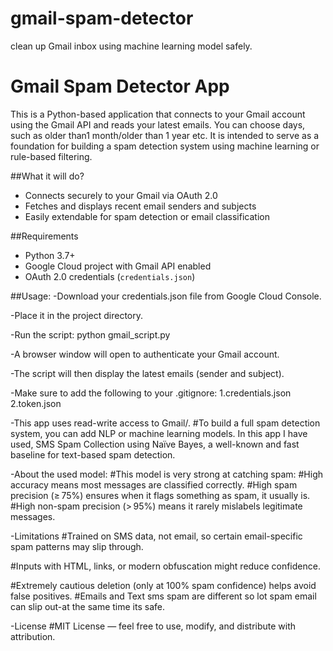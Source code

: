 # gmail-spam-detector
clean up Gmail inbox using machine learning model safely. 

# Gmail Spam Detector App

This is a Python-based application that connects to your Gmail account using the Gmail API and reads your latest emails. You can choose days, such as older than1 month/older than 1 year etc. It is intended to serve as a foundation for building a spam detection system using machine learning or rule-based filtering.

##What it will do?

- Connects securely to your Gmail via OAuth 2.0
- Fetches and displays recent email senders and subjects
- Easily extendable for spam detection or email classification

##Requirements

- Python 3.7+
- Google Cloud project with Gmail API enabled
- OAuth 2.0 credentials (`credentials.json`)


##Usage:
-Download your credentials.json file from Google Cloud Console.

-Place it in the project directory.

-Run the script: 
python gmail_script.py

-A browser window will open to authenticate your Gmail account.

-The script will then display the latest emails (sender and subject).

-Make sure to add the following to your .gitignore:
1.credentials.json
2.token.json


-This app uses read-write access to Gmail/.
#To build a full spam detection system, you can add NLP or machine learning models. In this app I have used, SMS Spam Collection using Naïve Bayes, a well-known and fast baseline for text-based spam detection.

-About the used model:
#This model is very strong at catching spam:
#High accuracy means most messages are classified correctly.
#High spam precision (≥ 75%) ensures when it flags something as spam, it usually is.
#High non-spam precision (> 95%) means it rarely mislabels legitimate messages.

-Limitations
#Trained on SMS data, not email, so certain email-specific spam patterns may slip through.

#Inputs with HTML, links, or modern obfuscation might reduce confidence.

#Extremely cautious deletion (only at 100% spam confidence) helps avoid false positives.
#Emails and Text sms spam are different so lot spam email can slip out-at the same time its safe.


-License
#MIT License — feel free to use, modify, and distribute with attribution.